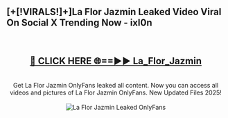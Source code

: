 <h2>[+[!VIRALS!]+]La Flor Jazmin Leaked Video Viral On Social X Trending Now - ixl0n</h2>
<br>
<div align="center">
<h2><a href="https://libra.edu.pl?La_Flor_Jazmin" rel="nofollow">🔴 CLICK HERE 🌐==►► La_Flor_Jazmin</a></h2>
<br>
Get La Flor Jazmin OnlyFans leaked all content. Now you can access all videos and pictures of La Flor Jazmin OnlyFans. New Updated Files 2025!
<br>
<br>
<a href="https://libra.edu.pl?La_Flor_Jazmin" rel="nofollow" data-target="animated-image.originalLink"><img src="https://i.ibb.co.com/WyWwxjT/player-gif2.gif" alt="La Flor Jazmin Leaked OnlyFans" style="max-width: 100%; display: inline-block;" data-target="animated-image.originalImage"></a>
</div>
<br>